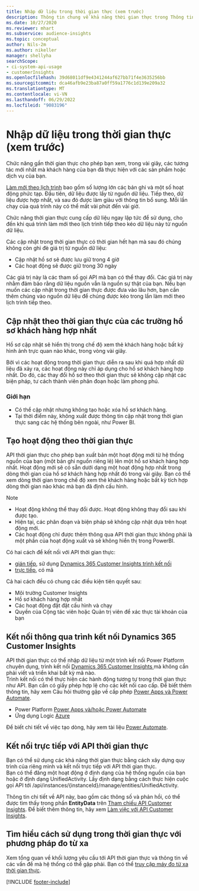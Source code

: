 ```yaml
---
title: Nhập dữ liệu trong thời gian thực (xem trước)
description: Thông tin chung về khả năng thời gian thực trong Thông tin chi tiết về khách hàng.
ms.date: 10/27/2020
ms.reviewer: mhart
ms.subservice: audience-insights
ms.topic: conceptual
author: Nils-2m
ms.author: nikeller
manager: shellyha
searchScope:
- ci-system-api-usage
- customerInsights
ms.openlocfilehash: 39d68011df9e4341244af627bb71f4e3635256bb
ms.sourcegitcommit: dca46afb9e23ba87a0ff59a1776c1d139e209a32
ms.translationtype: MT
ms.contentlocale: vi-VN
ms.lasthandoff: 06/29/2022
ms.locfileid: "9083196"
---
```

# <a name="real-time-data-ingestion-preview"></a>Nhập dữ liệu trong thời gian thực (xem trước)

Chức năng gần thời gian thực cho phép bạn xem, trong vài giây, các tương tác mới nhất mà khách hàng của bạn đã thực hiện với các sản phẩm hoặc dịch vụ của bạn.

[Làm mới theo lịch trình](system.md#schedule-tab) bao gồm số lượng lớn các bản ghi và một số hoạt động phức tạp. Đầu tiên, dữ liệu được lấy từ nguồn dữ liệu. Tiếp theo, dữ liệu được hợp nhất, và sau đó được làm giàu với thông tin bổ sung. Mỗi lần chạy của quá trình này có thể mất vài phút đến vài giờ.

Chức năng thời gian thực cung cấp dữ liệu ngay lập tức để sử dụng, cho đến khi quá trình làm mới theo lịch trình tiếp theo kéo dữ liệu này từ nguồn dữ liệu.

Các cập nhật trong thời gian thực có thời gian hết hạn mà sau đó chúng không còn ghi đè giá trị từ nguồn dữ liệu:

- Cập nhật hồ sơ sẽ được lưu giữ trong 4 giờ
- Các hoạt động sẽ được giữ trong 30 ngày

Các giá trị này là các tham số gọi API mà bạn có thể thay đổi. Các giá trị này nhằm đảm bảo rằng dữ liệu nguồn vẫn là nguồn sự thật của bạn. Nếu bạn muốn các cập nhật trong thời gian thực được đưa vào lâu hơn, bạn cần thêm chúng vào nguồn dữ liệu để chúng được kéo trong lần làm mới theo lịch trình tiếp theo.

## <a name="real-time-update-of-the-unified-customer-profile-fields"></a>Cập nhật theo thời gian thực của các trường hồ sơ khách hàng hợp nhất

Hồ sơ cập nhật sẽ hiển thị trong chế độ xem thẻ khách hàng hoặc bất kỳ hình ảnh trực quan nào khác, trong vòng vài giây.

Bởi vì các hoạt động trong thời gian thực diễn ra sau khi quá hợp nhất dữ liệu đã xảy ra, các hoạt động này chỉ áp dụng cho hồ sơ khách hàng hợp nhất. Do đó, các thay đổi hồ sơ theo thời gian thực sẽ không cập nhật các biện pháp, tư cách thành viên phân đoạn hoặc làm phong phú.

### <a name="limitations"></a>Giới hạn

- Có thể cập nhật nhưng không tạo hoặc xóa hồ sơ khách hàng.
- Tại thời điểm này, không xuất được thông tin cập nhật trong thời gian thực sang các hệ thống bên ngoài, như Power BI.

## <a name="real-time-creation-of-activities"></a>Tạo hoạt động theo thời gian thực

API thời gian thực cho phép bạn xuất bản một hoạt động mới từ hệ thống nguồn của bạn (một bản ghi nguồn riêng lẻ) lên một hồ sơ khách hàng hợp nhất. Hoạt động mới sẽ có sẵn dưới dạng một hoạt động hợp nhất trong dòng thời gian của hồ sơ khách hàng hợp nhất đó trong vài giây. Bạn có thể xem dòng thời gian trong chế độ xem thẻ khách hàng hoặc bất kỳ tích hợp dòng thời gian nào khác mà bạn đã định cấu hình.

> [!NOTE]
>
> - Hoạt động không thể thay đổi được. Hoạt động không thay đổi sau khi được tạo.
> - Hiện tại, các phân đoạn và biện pháp sẽ không cập nhật dựa trên hoạt động mới.
> - Các hoạt động chỉ được thêm thông qua API thời gian thực không phải là một phần của hoạt động xuất và sẽ không hiển thị trong PowerBI.

Có hai cách để kết nối với API thời gian thực:

- [gián tiếp](#connect-via-the-dynamics-365-customer-insights-connector), sử dụng [Dynamics 365 Customer Insights trình kết nối](/connectors/customerinsights/)
- [trực tiếp](#connect-directly-to-the-real-time-api), có mã

Cả hai cách đều có chung các điều kiện tiên quyết sau:

- Môi trường Customer Insights
- Hồ sơ khách hàng hợp nhất
- Các hoạt động đặt đặt cấu hình và chạy
- Quyền của Cộng tác viên hoặc Quản trị viên để xác thực tài khoản của bạn

## <a name="connect-via-the-dynamics-365-customer-insights-connector"></a>Kết nối thông qua trình kết nối Dynamics 365 Customer Insights

API thời gian thực có thể nhập dữ liệu từ một trình kết nối Power Platform chuyên dụng, trình kết nối [Dynamics 365 Customer Insights ](/connectors/customerinsights/) mà không cần phải viết và triển khai bất kỳ mã nào.    
Trình kết nối có thể thực hiện các hành động tương tự trong thời gian thực như API. Bạn cần có giấy phép hợp lệ cho các kết nối cao cấp. Để biết thêm thông tin, hãy xem Câu hỏi thường gặp về cấp phép [Power Apps và Power Automate](/power-platform/admin/powerapps-flow-licensing-faq).

- Power Platform [Power Apps và/hoặc Power Automate](/connectors/)
- Ứng dụng Logic [Azure](/azure/connectors/apis-list)

Để biết chi tiết về việc tạo dòng, hãy xem tài liệu [Power Automate](/power-automate/).

## <a name="connect-directly-to-the-real-time-api"></a>Kết nối trực tiếp với API thời gian thực

Bạn có thể sử dụng các khả năng thời gian thực bằng cách xây dựng quy trình của riêng mình và kết nối trực tiếp với API thời gian thực.    
Bạn có thể đăng một hoạt động ở định dạng của hệ thống nguồn của bạn hoặc ở định dạng UnifiedActivity. Lấy định dạng bằng cách thực hiện cuộc gọi API tới /api/instances/{instanceId}/manage/entities/UnifiedActivity.

Thông tin chi tiết về API này, bao gồm các thông số và phản hồi, có thể được tìm thấy trong phần **EntityData** trên [Tham chiếu API Customer Insights](https://developer.ci.ai.dynamics.com/api-details#api=CustomerInsights). Để biết thêm thông tin, hãy xem [Làm việc với API Customer Insights](apis.md).

## <a name="understand-your-real-time-usage-with-telemetry"></a>Tìm hiểu cách sử dụng trong thời gian thực với phương pháp đo từ xa

Xem tổng quan về khối lượng yêu cầu tới API thời gian thực và thông tin về các vấn đề mà hệ thống có thể gặp phải. Bạn có thể [truy cập máy đo từ xa thời gian thực](system.md#api-usage-tab). 


[!INCLUDE [footer-include](includes/footer-banner.md)]
